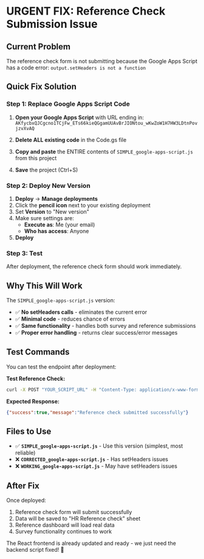 # URGENT FIX: Reference Check Submission Issue

## Current Problem
The reference check form is not submitting because the Google Apps Script has a code error: `output.setHeaders is not a function`

## Quick Fix Solution

### Step 1: Replace Google Apps Script Code
1. **Open your Google Apps Script** with URL ending in: `AKfycbxQJCgcno1TCjFw_ETs66kieQGgamUUAvBrJIONtou_wKwZoW1H7HW3LDtnPovjzvXvAQ`

2. **Delete ALL existing code** in the Code.gs file

3. **Copy and paste** the ENTIRE contents of `SIMPLE_google-apps-script.js` from this project

4. **Save** the project (Ctrl+S)

### Step 2: Deploy New Version
1. **Deploy** → **Manage deployments**
2. Click the **pencil icon** next to your existing deployment
3. Set **Version** to "New version"
4. Make sure settings are:
   - **Execute as**: Me (your email)
   - **Who has access**: Anyone
5. **Deploy**

### Step 3: Test
After deployment, the reference check form should work immediately.

## Why This Will Work

The `SIMPLE_google-apps-script.js` version:
- ✅ **No setHeaders calls** - eliminates the current error
- ✅ **Minimal code** - reduces chance of errors
- ✅ **Same functionality** - handles both survey and reference submissions
- ✅ **Proper error handling** - returns clear success/error messages

## Test Commands
You can test the endpoint after deployment:

**Test Reference Check:**
```bash
curl -X POST "YOUR_SCRIPT_URL" -H "Content-Type: application/x-www-form-urlencoded" -d "submissionType=reference-check&hrName=Test&candidateName=Test&rc1=test"
```

**Expected Response:**
```json
{"success":true,"message":"Reference check submitted successfully"}
```

## Files to Use
- ✅ **`SIMPLE_google-apps-script.js`** - Use this version (simplest, most reliable)
- ❌ **`CORRECTED_google-apps-script.js`** - Has setHeaders issues  
- ❌ **`WORKING_google-apps-script.js`** - May have setHeaders issues

## After Fix
Once deployed:
1. Reference check form will submit successfully
2. Data will be saved to "HR Reference check" sheet  
3. Reference dashboard will load real data
4. Survey functionality continues to work

The React frontend is already updated and ready - we just need the backend script fixed! 🚀